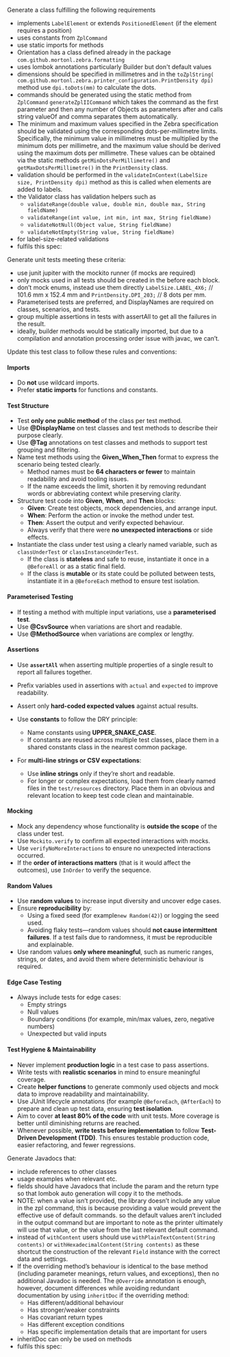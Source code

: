 Generate a class fulfilling the following requirements

- implements `LabelElement` or extends `PositionedElement` (if the element requires a position)
- uses constants from `ZplCommand`
- use static imports for methods
- Orientation has a class defined already in the package `com.github.mortonl.zebra.formatting`
- uses lombok annotations particularly Builder but don't default values
- dimensions should be specified in millimetres and in the `toZplString(
  com.github.mortonl.zebra.printer_configuration.PrintDensity dpi)` method use `dpi.toDots(mm)` to calculate the dots.
- commands should be generated using the static method from `ZplCommand` `generateZplIICommand` which takes the command as
  the first parameter and then any number of Objects as parameters after and calls string valueOf and comma separates
  them automatically.
- The minimum and maximum values specified in the Zebra specification should be validated using the corresponding dots-per-millimetre limits. Specifically, the minimum value in millimetres must be multiplied by the minimum dots per millimetre, and the maximum value should be derived using the maximum dots per millimetre. These values can be obtained via the static methods `getMinDotsPerMillimetre()` and `getMaxDotsPerMillimetre()` in the `PrintDensity` class.
- validation should be performed in the `validateInContext(LabelSize size, PrintDensity dpi)` method as this is called
  when elements are added to labels.
- the Validator class has validation helpers such as
    - `validateRange(double value, double min, double max, String fieldName)`
    - `validateRange(int value, int min, int max, String fieldName)`
    - `validateNotNull(Object value, String fieldName)`
    - `validateNotEmpty(String value, String fieldName)`
- for label-size-related validations
- fulfils this spec:

Generate unit tests meeting these criteria:

- use junit jupiter with the mockito runner (if mocks are required)
- only mocks used in all tests should be created in the before each block.
- don’t mock enums, instead use them directly `LabelSize.LABEL_4X6;` // 101.6 mm x 152.4 mm and `PrintDensity.DPI_203;` // 8 dots per mm.
- Parameterised tests are preferred, and DisplayNames are required on classes, scenarios, and tests.
- group multiple assertions in tests with assertAll to get all the failures in the result.
- ideally, builder methods would be statically imported, but due to a compilation and annotation processing order issue with
   javac, we can’t.

Update this test class to follow these rules and conventions:

#### Imports

- Do **not** use wildcard imports.
- Prefer **static imports** for functions and constants.

#### Test Structure

- Test **only one public method** of the class per test method.
- Use **@DisplayName** on test classes and test methods to describe their purpose clearly.
- Use **@Tag** annotations on test classes and methods to support test grouping and filtering.
- Name test methods using the **Given_When_Then** format to express the scenario being tested clearly.
    - Method names must be **64 characters or fewer** to maintain readability and avoid tooling issues.
    - If the name exceeds the limit, shorten it by removing redundant words or abbreviating context while preserving clarity.
- Structure test code into **Given**, **When**, and **Then** blocks:
    - **Given**: Create test objects, mock dependencies, and arrange input.
    - **When**: Perform the action or invoke the method under test.
    - **Then**: Assert the output and verify expected behaviour.
    - Always verify that there were **no unexpected interactions** or side effects.
- Instantiate the class under test using a clearly named variable, such as `classUnderTest` or `classInstanceUnderTest`.
    - If the class is **stateless** and safe to reuse, instantiate it once in a `@BeforeAll` or as a static final field.
    - If the class is **mutable** or its state could be polluted between tests, instantiate it in a `@BeforeEach` method to ensure test isolation.

#### Parameterised Testing

- If testing a method with multiple input variations, use a **parameterised test**.
- Use **@CsvSource** when variations are short and readable.
- Use **@MethodSource** when variations are complex or lengthy.

#### Assertions

- Use **`assertAll`** when asserting multiple properties of a single result to report all failures together.
- Prefix variables used in assertions with `actual` and `expected` to improve readability.
- Assert only **hard-coded expected values** against actual results.
- Use **constants** to follow the DRY principle:
    - Name constants using **UPPER_SNAKE_CASE**.
    - If constants are reused across multiple test classes, place them in a shared constants class in the nearest common package.

- For **multi-line strings or CSV expectations**:
    - Use **inline strings** only if they’re short and readable.
    - For longer or complex expectations, load them from clearly named files in the `test/resources` directory. Place them in an obvious and relevant location to keep test code clean and maintainable.

#### Mocking

- Mock any dependency whose functionality is **outside the scope** of the class under test.
- Use `Mockito.verify` to confirm all expected interactions with mocks.
- Use `verifyNoMoreInteractions` to ensure no unexpected interactions occurred.
- If the **order of interactions matters** (that is it would affect the outcomes), use `InOrder` to verify the sequence.

#### Random Values

- Use **random values** to increase input diversity and uncover edge cases.
- Ensure **reproducibility** by:
    - Using a fixed seed (for example`new Random(42)`) or logging the seed used.
    - Avoiding flaky tests—random values should **not cause intermittent failures**. If a test fails due to randomness, it must be reproducible and explainable.
- Use random values **only where meaningful**, such as numeric ranges, strings, or dates, and avoid them where deterministic behaviour is required.

#### Edge Case Testing

- Always include tests for edge cases:
    - Empty strings
    - Null values
    - Boundary conditions (for example, min/max values, zero, negative numbers)
    - Unexpected but valid inputs

#### Test Hygiene & Maintainability

- Never implement **production logic** in a test case to pass assertions.
- Write tests with **realistic scenarios** in mind to ensure meaningful coverage.
- Create **helper functions** to generate commonly used objects and mock data to improve readability and maintainability.
- Use JUnit lifecycle annotations (for example `@BeforeEach`, `@AfterEach`) to prepare and clean up test data, ensuring **test isolation**.
- Aim to cover **at least 80% of the code** with unit tests. More coverage is better until diminishing returns are reached.
- Whenever possible, **write tests before implementation** to follow **Test-Driven Development (TDD)**. This ensures testable production code, easier refactoring, and fewer regressions.

Generate Javadocs that:

- include references to other classes
- usage examples when relevant etc.
- fields should have Javadocs that include the param and the return type so that lombok auto generation will copy it to
  the methods.
- NOTE: when a value isn’t provided, the library doesn’t include any value in the zpl command, this is because providing
  a value would prevent the effective use of default commands. so the default values aren’t included in the
  output command but are important to note as the printer ultimately will use that value, or the value from the last relevant
  default command.
- instead of `withContent` users should use `withPlainTextContent(String contents)` or `withHexadecimalContent(String
  contents)` as these shortcut the construction of the relevant `Field` instance with the correct data and settings.
- If the overriding method’s behaviour is identical to the base method (including parameter meanings, return values, and
  exceptions), then no additional Javadoc is needed. The `@Override` annotation is enough, however, document differences while avoiding redundant documentation by using `inheritDoc` if the overriding method:
    - Has different/additional behaviour
    - Has stronger/weaker constraints
    - Has covariant return types
    - Has different exception conditions
    - Has specific implementation details that are important for users
- inheritDoc can only be used on methods
- fulfils this spec:
